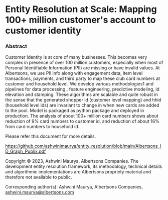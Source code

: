 # Entity Resolution at Scale: Mapping 100+ million customer's account to customer identity

### Abstract

Customer Identity is at core of many businesses. This becomes very complex in presence of over 100 million customers, especially when most of Personal Identifiable Information (PII) are missing or have invalid values. At Albertsons, we use PII info along with engagement data, item level transactions, payments, and third party to map these club card numbers at customer and household level. We develop various methodologies1 and pipelines for data processing , feature engineering, predictive modeling, id elevation and stamping. These algorithms are scalable and quite robust in the sense that the generated shopper id (customer level mapping) and hhid (household level ids) are invariant to change in when new cards are added to the pool. Model is packaged as python package and deployed in production. The analysis of about 100+ million card numbers shows about reduction of 9% card numbers to customer id, and reduction of about 16% from card numbers to household id.

Please refer this document for more details.

https://github.com/ashwinimaurya/entity_resolution/blob/main/Albertsons_ID_Graph_Publix.pdf

Copyright © 2023, Ashwini Maurya, Albertsons Companies.
The development entity resolution framework, its methodology, technical details and algorithmic
implementations are Albertsons propriety material and therefore not available to public.


Corresponding author(s): Ashwini Maurya, Albertsons Companies, ashwini.maurya@albertsons.com
